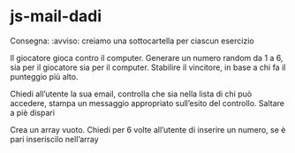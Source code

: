 # js-mail-dadi

Consegna:
:avviso: creiamo una sottocartella per ciascun esercizio

<!-- Gioco dei dadi -->

Il giocatore gioca contro il computer.
Generare un numero random da 1 a 6, sia per il giocatore sia per il computer.
Stabilire il vincitore, in base a chi fa il punteggio più alto.

<!-- work-flow -->

<!-- 
- assegno due variabili che generano un numero randomico da 1 a 6 sia per l'utente che per il computer
- SE la prima variabile è maggiore della seconda, stampo "Il vincitore è il giocatore"
- ALTRIMENTI stampo "Il vincitore è il computer"
 -->

<!-- Mail -->

Chiedi all’utente la sua email,
controlla che sia nella lista di chi può accedere,
stampa un messaggio appropriato sull’esito del controllo.
Saltare a piè dispari

<!-- work-flow -->

<!-- 
- creo un prompt dove l'utente inserisce la propria mail
- verifico che sia presente dentro l'array
- stampo con un consol.log l'esito della verifica 
 -->

 <!-- [Bonus] -->
Crea un array vuoto. Chiedi per 6 volte all’utente di inserire un numero, se è pari inseriscilo nell’array

<!-- work-flow -->

<!-- 
- assegno un 'Array' vuoto
- creo un ciclo 'for' in cui per 6 volte chiedo di inserire un numero attraverso un prompt
- se pari lo inserisco nel 'Array'
 -->

